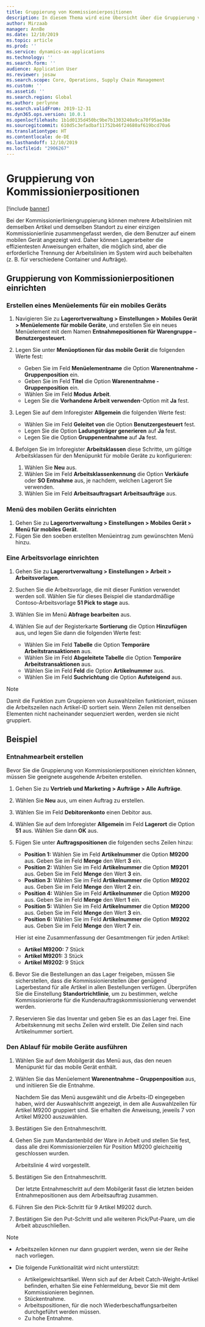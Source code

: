 ```yaml
---
title: Gruppierung von Kommissionierpositionen
description: In diesem Thema wird eine Übersicht über die Gruppierung von Kommissionierpositionen angezeigt.
author: Mirzaab
manager: AnnBe
ms.date: 12/10/2019
ms.topic: article
ms.prod: ''
ms.service: dynamics-ax-applications
ms.technology: ''
ms.search.form: ''
audience: Application User
ms.reviewer: josaw
ms.search.scope: Core, Operations, Supply Chain Management
ms.custom: ''
ms.assetid: ''
ms.search.region: Global
ms.author: perlynne
ms.search.validFrom: 2019-12-31
ms.dyn365.ops.version: 10.0.1
ms.openlocfilehash: 1b1d0135d450bc9be7b1303240a9ca70f95ae38e
ms.sourcegitcommit: 610d5c3efadbaf11752b46f24680af619bcd70a6
ms.translationtype: HT
ms.contentlocale: de-DE
ms.lasthandoff: 12/10/2019
ms.locfileid: "2906267"
---
```

# <a name="pick-line-grouping"></a>Gruppierung von Kommissionierpositionen

[!include [banner](../includes/banner.md)]

Bei der Kommissionierliniengruppierung können mehrere Arbeitslinien mit demselben Artikel und demselben Standort zu einer einzigen Kommissionierlinie zusammengefasst werden, die dem Benutzer auf einem mobilen Gerät angezeigt wird. Daher können Lagerarbeiter die effizientesten Anweisungen erhalten, die möglich sind, aber die erforderliche Trennung der Arbeitslinien im System wird auch beibehalten (z. B. für verschiedene Container und Aufträge).

## <a name="set-up-pick-line-grouping"></a>Gruppierung von Kommissionierpositionen einrichten

### <a name="create-a-mobile-device-menu-item"></a>Erstellen eines Menüelements für ein mobiles Geräts

1. Navigieren Sie zu **Lagerortverwaltung \> Einstellungen \> Mobiles Gerät \> Menüelemente für mobile Geräte**, und erstellen Sie ein neues Menüelement mit dem Namen **Entnahmepositionen für Warengruppe – Benutzergesteuert**.
2. Legen Sie unter **Menüoptionen für das mobile Gerät** die folgenden Werte fest:

    - Geben Sie im Feld **Menüelementname** die Option **Warenentnahme - Gruppenposition** ein.
    - Geben Sie im Feld **Titel** die Option **Warenentnahme - Gruppenposition** ein.
    - Wählen Sie im Feld **Modus** **Arbeit**.
    - Legen Sie die **Vorhandene Arbeit verwenden**-Option mit **Ja** fest.

3. Legen Sie auf dem Inforegister **Allgemein** die folgenden Werte fest:

    - Wählen Sie im Feld **Geleitet von** die Option **Benutzergesteuert** fest.
    - Legen Sie die Option **Ladungsträger generieren** auf **Ja** fest.
    - Legen Sie die Option **Gruppenentnahme** auf **Ja** fest.

4. Befolgen Sie im Inforegister **Arbeitsklassen** diese Schritte, um gültige Arbeitsklassen für den Menüpunkt für mobile Geräte zu konfigurieren:

    1. Wählen Sie **Neu** aus.
    2. Wählen Sie im Feld **Arbeitsklassenkennung** die Option **Verkäufe** oder **SO Entnahme** aus, je nachdem, welchen Lagerort Sie verwenden.
    3. Wählen Sie im Feld **Arbeitsauftragsart** **Arbeitsaufträge** aus.

### <a name="set-up-a-mobile-device-menu"></a>Menü des mobilen Geräts einrichten

1. Gehen Sie zu **Lagerortverwaltung \> Einstellungen \> Mobiles Gerät \> Menü für mobiles Gerät**. 
1. Fügen Sie den soeben erstellten Menüeintrag zum gewünschten Menü hinzu.

### <a name="set-up-a-work-template"></a>Eine Arbeitsvorlage einrichten

1. Gehen Sie zu **Lagerortverwaltung \> Einstellungen \> Arbeit \> Arbeitsvorlagen**.
1. Suchen Sie die Arbeitsvorlage, die mit dieser Funktion verwendet werden soll. Wählen Sie für dieses Beispiel die standardmäßige Contoso-Arbeitsvorlage **51 Pick to stage** aus.
1. Wählen Sie im Menü **Abfrage bearbeiten** aus.
1. Wählen Sie auf der Registerkarte **Sortierung** die Option **Hinzufügen** aus, und legen Sie dann die folgenden Werte fest:

    - Wählen Sie im Feld **Tabelle** die Option **Temporäre Arbeitstransaktionen** aus.
    - Wählen Sie im Feld **Abgeleitete Tabelle** die Option **Temporäre Arbeitstransaktionen** aus.
    - Wählen Sie im Feld **Feld** die Option **Artikelnummer** aus.
    - Wählen Sie im Feld **Suchrichtung** die Option **Aufsteigend** aus.

> [!NOTE]
> Damit die Funktion zum Gruppieren von Auswahlzeilen funktioniert, müssen die Arbeitszeilen nach Artikel-ID sortiert sein. Wenn Zeilen mit denselben Elementen nicht nacheinander sequenziert werden, werden sie nicht gruppiert.

## <a name="example"></a>Beispiel

### <a name="create-picking-work"></a>Entnahmearbeit erstellen

Bevor Sie die Gruppierung von Kommissionierpositionen einrichten können, müssen Sie geeignete ausgehende Arbeiten erstellen.

1. Gehen Sie zu **Vertrieb und Marketing \> Aufträge \> Alle Aufträge**.
2. Wählen Sie **Neu** aus, um einen Auftrag zu erstellen. 
3. Wählen Sie im Feld **Debitorenkonto** einen Debitor aus. 
4. Wählen Sie auf dem Inforegister **Allgemein** im Feld **Lagerort** die Option **51** aus. Wählen Sie dann **OK** aus.
5. Fügen Sie unter **Auftragspositionen** die folgenden sechs Zeilen hinzu:

    - **Position 1:** Wählen Sie im Feld **Artikelnummer** die Option **M9200** aus. Geben Sie im Feld **Menge** den Wert **3** ein.
    - **Position 2:** Wählen Sie im Feld **Artikelnummer** die Option **M9201** aus. Geben Sie im Feld **Menge** den Wert **3** ein. 
    - **Position 3:** Wählen Sie im Feld **Artikelnummer** die Option **M9202** aus. Geben Sie im Feld **Menge** den Wert **2** ein. 
    - **Position 4:** Wählen Sie im Feld **Artikelnummer** die Option **M9200** aus. Geben Sie im Feld **Menge** den Wert **1** ein. 
    - **Position 5:** Wählen Sie im Feld **Artikelnummer** die Option **M9200** aus. Geben Sie im Feld **Menge** den Wert **3** ein.
    - **Position 6:** Wählen Sie im Feld **Artikelnummer** die Option **M9202** aus. Geben Sie im Feld **Menge** den Wert **7** ein. 

    Hier ist eine Zusammenfassung der Gesamtmengen für jeden Artikel:

    - **Artikel M9200:** 7 Stück
    - **Artikel M9201:** 3 Stück
    - **Artikel M9202:** 9 Stück

6. Bevor Sie die Bestellungen an das Lager freigeben, müssen Sie sicherstellen, dass die Kommissionierstellen über genügend Lagerbestand für alle Artikel in allen Bestellungen verfügen. Überprüfen Sie die Einstellung **Standortrichtlinie**, um zu bestimmen, welche Kommissionierorte für die Kundenauftragskommissionierung verwendet werden.
7. Reservieren Sie das Inventar und geben Sie es an das Lager frei. Eine Arbeitskennung mit sechs Zeilen wird erstellt. Die Zeilen sind nach Artikelnummer sortiert.

### <a name="run-the-mobile-device-flow"></a>Den Ablauf für mobile Geräte ausführen

1. Wählen Sie auf dem Mobilgerät das Menü aus, das den neuen Menüpunkt für das mobile Gerät enthält.
1. Wählen Sie das Menüelement **Warenentnahme – Gruppenposition** aus, und initiieren Sie die Entnahme.

    Nachdem Sie das Menü ausgewählt und die Arbeits-ID eingegeben haben, wird der Auswahlschritt angezeigt, in dem alle Auswahlzeilen für Artikel M9200 gruppiert sind. Sie erhalten die Anweisung, jeweils 7 von Artikel M9200 auszuwählen.

1. Bestätigen Sie den Entnahmeschritt. 
1. Gehen Sie zum Mandantenbild der Ware in Arbeit und stellen Sie fest, dass alle drei Kommissionierzeilen für Position M9200 gleichzeitig geschlossen wurden.

    Arbeitslinie 4 wird vorgestellt.

1. Bestätigen Sie den Entnahmeschritt.

    Der letzte Entnahmeschritt auf dem Mobilgerät fasst die letzten beiden Entnahmepositionen aus dem Arbeitsauftrag zusammen.

1. Führen Sie den Pick-Schritt für 9 Artikel M9202 durch.
1. Bestätigen Sie den Put-Schritt und alle weiteren Pick/Put-Paare, um die Arbeit abzuschließen.

> [!NOTE]
> - Arbeitszeilen können nur dann gruppiert werden, wenn sie der Reihe nach vorliegen.
> - Die folgende Funktionalität wird nicht unterstützt:
>
>    - Artikelgewichtsartikel. Wenn sich auf der Arbeit Catch-Weight-Artikel befinden, erhalten Sie eine Fehlermeldung, bevor Sie mit dem Kommissionieren beginnen.
>    - Stückentnahme.
>    - Arbeitspositionen, für die noch Wiederbeschaffungsarbeiten durchgeführt werden müssen.
>    - Zu hohe Entnahme.
